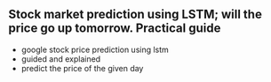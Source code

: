 ## Stock market prediction using LSTM; will the price go up tomorrow. Practical guide 


* google stock price prediction using lstm
* guided and explained
* predict the price of the given day
